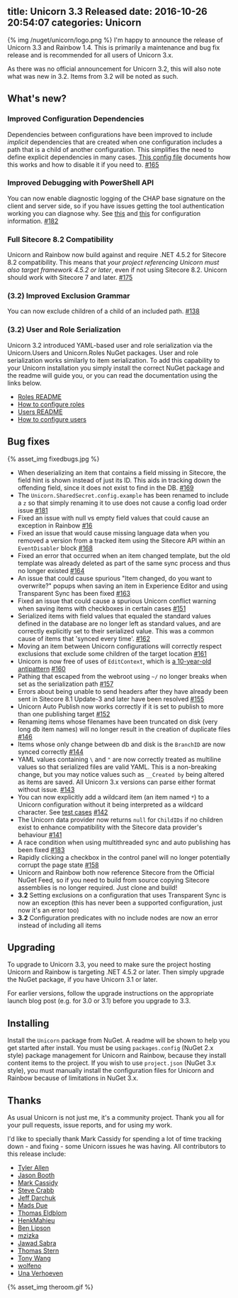 title: Unicorn 3.3 Released
date: 2016-10-26 20:54:07
categories: Unicorn
---

{% img /nuget/unicorn/logo.png %}
I'm happy to announce the release of Unicorn 3.3 and Rainbow 1.4. This is primarily a maintenance and bug fix release and is recommended for all users of Unicorn 3.x.

As there was no official announcement for Unicorn 3.2, this will also note what was new in 3.2. Items from 3.2 will be noted as such.

## What's new?

### Improved Configuration Dependencies

Dependencies between configurations have been improved to include _implicit_ dependencies that are created when one configuration includes a path that is a child of another configuration. This simplifies the need to define explicit dependencies in many cases. [This config file](https://github.com/kamsar/Unicorn/blob/master/src/Unicorn/Standard%20Config%20Files/Unicorn.Configs.Dependency.config.example#L32) documents how this works and how to disable it if you need to. [#165](https://github.com/kamsar/Unicorn/issues/165)

### Improved Debugging with PowerShell API

You can now enable diagnostic logging of the CHAP base signature on the client and server side, so if you have issues getting the tool authentication working you can diagnose why. See [this](https://github.com/kamsar/Unicorn/blob/5b99817aa2e49d6c6a8e5ee8729ca9ccd465ea20/doc/PowerShell%20Remote%20Scripting/sample.ps1#L18) and [this](https://github.com/kamsar/Unicorn/blob/5b99817aa2e49d6c6a8e5ee8729ca9ccd465ea20/src/Unicorn/Standard%20Config%20Files/Unicorn.UI.config#L26) for configuration information. [#182](https://github.com/kamsar/Unicorn/issues/182)

### Full Sitecore 8.2 Compatibility

Unicorn and Rainbow now build against and require .NET 4.5.2 for Sitecore 8.2 compatibility. This means that _your project referencing Unicorn must also target framework 4.5.2 or later_, even if not using Sitecore 8.2. Unicorn should work with Sitecore 7 and later. [#175](https://github.com/kamsar/Unicorn/issues/175)

### (3.2) Improved Exclusion Grammar

You can now exclude children of a child of an included path. [#138](https://github.com/kamsar/Unicorn/issues/138)

### (3.2) User and Role Serialization

Unicorn 3.2 introduced YAML-based user and role serialization via the Unicorn.Users and Unicorn.Roles NuGet packages. User and role serialization works similarly to item serialization. To add this capability to your Unicorn installation you simply install the correct NuGet package and the readme will guide you, or you can read the documentation using the links below.

* [Roles README](https://github.com/kamsar/Unicorn/blob/master/Build/Unicorn.Roles.nuget/readme.txt)
* [How to configure roles](https://github.com/kamsar/Unicorn/blob/master/src/Unicorn.Roles/Standard%20Config%20Files/Unicorn.Configs.Default.Roles.config.example)
* [Users README](https://github.com/kamsar/Unicorn/blob/master/Build/Unicorn.Users.nuget/readme.txt)
* [How to configure users](https://github.com/kamsar/Unicorn/blob/master/src/Unicorn.Users/Standard%20Config%20Files/Unicorn.Configs.Default.Users.config.example)

## Bug fixes

{% asset_img fixedbugs.jpg %}

* When deserializing an item that contains a field missing in Sitecore, the field hint is shown instead of just its ID. This aids in tracking down the offending field, since it does not exist to find in the DB. [#169](https://github.com/kamsar/Unicorn/issues/169)
* The `Unicorn.SharedSecret.config.example` has been renamed to include a `z` so that simply renaming it to use does not cause a config load order issue [#181](https://github.com/kamsar/Unicorn/issues/181)
* Fixed an issue with null vs empty field values that could cause an exception in Rainbow [#16](https://github.com/kamsar/Rainbow/issues/16)
* Fixed an issue that would cause missing language data when you removed a version from a tracked item using the Sitecore API within an `EventDisabler` block [#168](https://github.com/kamsar/Unicorn/issues/168)
* Fixed an error that occurred when an item changed template, but the old template was already deleted as part of the same sync process and thus no longer existed [#164](https://github.com/kamsar/Unicorn/issues/164)
* An issue that could cause spurious "Item changed, do you want to overwrite?" popups when saving an item in Experience Editor and using Transparent Sync has been fixed [#163](https://github.com/kamsar/Unicorn/issues/163)
* Fixed an issue that could cause a spurious Unicorn conflict warning when saving items with checkboxes in certain cases [#151](https://github.com/kamsar/Unicorn/issues/151)
* Serialized items with field values that equaled the standard values defined in the database are no longer left as standard values, and are correctly explicitly set to their serialized value. This was a common cause of items that 'synced every time'. [#162](https://github.com/kamsar/Unicorn/issues/162)
* Moving an item between Unicorn configurations will correctly respect exclusions that exclude some children of the target location [#161](https://github.com/kamsar/Unicorn/issues/161)
* Unicorn is now free of uses of `EditContext`, which is [a 10-year-old antipattern](http://sitecore.alexiasoft.nl/2006/04/03/new-way-of-editing-items/#comment-16) [#160](https://github.com/kamsar/Unicorn/issues/160)
* Pathing that escaped from the webroot using `~/` no longer breaks when set as the serialization path [#157](https://github.com/kamsar/Unicorn/issues/157)
* Errors about being unable to send headers after they have already been sent in Sitecore 8.1 Update-3 and later have been resolved [#155](https://github.com/kamsar/Unicorn/issues/155)
* Unicorn Auto Publish now works correctly if it is set to publish to more than one publishing target [#152](https://github.com/kamsar/Unicorn/issues/152)
* Renaming items whose filenames have been truncated on disk (very long db item names) will no longer result in the creation of duplicate files [#146](https://github.com/kamsar/Unicorn/issues/146)
* Items whose only change between db and disk is the `BranchID` are now synced correctly [#144](https://github.com/kamsar/Unicorn/issues/144)
* YAML values containing `\` and `"` are now correctly treated as multiline values so that serialized files are valid YAML. This is a non-breaking change, but you may notice values such as `__Created by` being altered as items are saved. All Unicorn 3.x versions can parse either format without issue. [#143](https://github.com/kamsar/Unicorn/issues/143)
* You can now explicitly add a wildcard item (an item named `*`) to a Unicorn configuration without it being interpreted as a wildcard character. See [test cases](https://github.com/kamsar/Unicorn/blob/master/src/Unicorn.Tests/Predicates/TestConfiguration.xml#L81) [#142](https://github.com/kamsar/Unicorn/issues/142)
* The Unicorn data provider now returns `null` for `ChildIDs` if no children exist to enhance compatibility with the Sitecore data provider's behaviour [#141](https://github.com/kamsar/Unicorn/issues/141)
* A race condition when using multithreaded sync and auto publishing has been fixed [#183](https://github.com/kamsar/Unicorn/issues/183)
* Rapidly clicking a checkbox in the control panel will no longer potentially corrupt the page state [#158](https://github.com/kamsar/Unicorn/issues/158)
* Unicorn and Rainbow both now reference Sitecore from the Official NuGet Feed, so if you need to build from source copying Sitecore assemblies is no longer required. Just clone and build!
* **3.2** Setting exclusions on a configuration that uses Transparent Sync is now an exception (this has never been a supported configuration, just now it's an error too)
* **3.2** Configuration predicates with no include nodes are now an error instead of including all items

## Upgrading

To upgrade to Unicorn 3.3, you need to make sure the project hosting Unicorn and Rainbow is targeting .NET 4.5.2 or later. Then simply upgrade the NuGet package, if you have Unicorn 3.1 or later.

For earlier versions, follow the upgrade instructions on the appropriate launch blog post (e.g. for 3.0 or 3.1) before you upgrade to 3.3.

## Installing

Install the `Unicorn` package from NuGet. A readme will be shown to help you get started after install. You must be using `packages.config` (NuGet 2.x style) package management for Unicorn and Rainbow, because they install content items to the project. If you wish to use `project.json` (NuGet 3.x style), you must manually install the configuration files for Unicorn and Rainbow because of limitations in NuGet 3.x.

## Thanks

As usual Unicorn is not just me, it's a community project. Thank you all for your pull requests, issue reports, and for using my work.

I'd like to specially thank Mark Cassidy for spending a lot of time tracking down - and fixing - some Unicorn issues he was having. All contributors to this release include:

* [Tyler Allen](https://github.com/TAllen)
* [Jason Booth](https://github.com/jason-booth)
* [Mark Cassidy](https://github.com/cassidydotdk)
* [Steve Crabb](https://github.com/steeevec)
* [Jeff Darchuk](https://github.com/JeffDarchuk)
* [Mads Due](https://github.com/MadsDue)
* [Thomas Eldblom](https://github.com/Eldblom)
* [HenkMahieu](https://github.com/HenkMahieu)
* [Ben Lipson](https://github.com/blipson89)
* [mzizka](https://github.com/mzizka)
* [Jawad Sabra](http://sitecore.stackexchange.com/users/324/jawad)
* [Thomas Stern](https://github.com/istern)
* [Tony Wang](https://github.com/tonycwang)
* [wolfeno](https://github.com/wolfeno)
* [Una Verhoeven](https://github.com/eris86)

{% asset_img theroom.gif %}